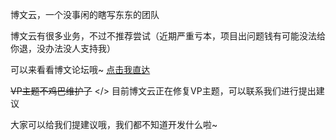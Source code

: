 博文云，一个没事闲的瞎写东东的团队</p>
博文云有很多业务，不过不推荐尝试（近期严重亏本，项目出问题钱有可能没法给你退，没办法没人支持我）</p>
可以来看看博文论坛哦~  [点击我直达](https://bvbbs.top)</p>
~~VP主题不鸡巴维护了~~ </> 目前博文云正在修复VP主题，可以联系我们进行提出建议</p>
大家可以给我们提建议哦，我们都不知道开发什么啦~</p>

